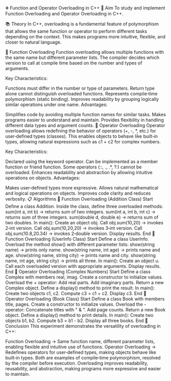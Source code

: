 ➕ Function and Operator Overloading in C++
🎯 Aim
To study and implement Function Overloading and Operator Overloading in C++.

📚 Theory
In C++, overloading is a fundamental feature of polymorphism that allows the same function or operator to perform different tasks depending on the context. This makes programs more intuitive, flexible, and closer to natural language.

🔹 Function Overloading
Function overloading allows multiple functions with the same name but different parameter lists. The compiler decides which version to call at compile time based on the number and types of arguments.

Key Characteristics:

Functions must differ in the number or type of parameters.
Return type alone cannot distinguish overloaded functions.
Represents compile‑time polymorphism (static binding).
Improves readability by grouping logically similar operations under one name.
Advantages:

Simplifies code by avoiding multiple function names for similar tasks.
Makes programs easier to understand and maintain.
Provides flexibility in handling different data types and argument counts.
🔹 Operator Overloading
Operator overloading allows redefining the behavior of operators (+, -, *, etc.) for user‑defined types (classes). This enables objects to behave like built‑in types, allowing natural expressions such as c1 + c2 for complex numbers.

Key Characteristics:

Declared using the keyword operator.
Can be implemented as a member function or friend function.
Some operators (::, ., .*, ?:) cannot be overloaded.
Enhances readability and abstraction by allowing intuitive operations on objects.
Advantages:

Makes user‑defined types more expressive.
Allows natural mathematical and logical operations on objects.
Improves code clarity and reduces verbosity.
📋 Algorithms
🧾 Function Overloading (Addition Class)
Start
Define a class Addition.
Inside the class, define three overloaded methods:
sum(int a, int b) → returns sum of two integers.
sum(int a, int b, int c) → returns sum of three integers.
sum(double d, double e) → returns sum of two doubles.
In main():
Create an object obj.
Call obj.sum(10,20) → invokes 2‑int version.
Call obj.sum(10,20,20) → invokes 3‑int version.
Call obj.sum(10.8,20.34) → invokes 2‑double version.
Display results.
End
🧾 Function Overloading (UserInfo Class)
Start
Define a class UserInfo.
Overload the method show() with different parameter lists:
show(string name) → prints only name.
show(string name, int age) → prints name and age.
show(string name, string city) → prints name and city.
show(string name, int age, string city) → prints all three.
In main():
Create an object u.
Call each overloaded version with appropriate arguments.
Display results.
End
🧾 Operator Overloading (Complex Numbers)
Start
Define a class Complex with members real, imag.
Create a constructor to initialize values.
Overload the + operator:
Add real parts.
Add imaginary parts.
Return a new Complex object.
Define a display() method to print the result.
In main():
Create two objects c1, c2.
Compute c3 = c1 + c2.
Display c3.
End
🧾 Operator Overloading (Book Class)
Start
Define a class Book with members title, pages.
Create a constructor to initialize values.
Overload the - operator:
Concatenate titles with " & ".
Add page counts.
Return a new Book object.
Define a display() method to print details.
In main():
Create two objects b1, b2.
Compute b3 = b1 - b2.
Display all three books.
End
🧠 Conclusion
This experiment demonstrates the versatility of overloading in C++:

Function Overloading → Same function name, different parameter lists, enabling flexible and intuitive use of functions.
Operator Overloading → Redefines operators for user‑defined types, making objects behave like built‑in types.
Both are examples of compile‑time polymorphism, resolved by the compiler before execution.
Overloading improves readability, reusability, and abstraction, making programs more expressive and easier to maintain.
